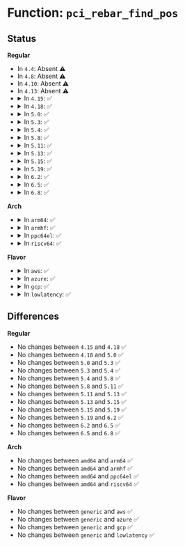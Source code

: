 # Function: <code>pci_rebar_find_pos</code>

## Status
<b>Regular</b>
<ul>
<li>
In <code>4.4</code>: Absent ⚠️
</li>
<li>
In <code>4.8</code>: Absent ⚠️
</li>
<li>
In <code>4.10</code>: Absent ⚠️
</li>
<li>
In <code>4.13</code>: Absent ⚠️
</li>
<li>
<details>
<summary>In <code>4.15</code>: ✅</summary>

```c
int pci_rebar_find_pos(struct pci_dev *pdev, int bar);
```

**Collision:** Unique Static

**Inline:** No

**Transformation:** False

**Instances:**

```
In drivers/pci/pci.c (ffffffff814ebea0)
Location: drivers/pci/pci.c:2977
Inline: False
Direct callers:
  - drivers/pci/pci.c:pci_rebar_set_size
  - drivers/pci/pci.c:pci_rebar_get_current_size
  - drivers/pci/pci.c:pci_rebar_get_possible_sizes
```
**Symbols:**

```
ffffffff814ebea0-ffffffff814ebf70: pci_rebar_find_pos (STB_LOCAL)
```
</details>
</li>
<li>
<details>
<summary>In <code>4.18</code>: ✅</summary>

```c
int pci_rebar_find_pos(struct pci_dev *pdev, int bar);
```

**Collision:** Unique Static

**Inline:** No

**Transformation:** False

**Instances:**

```
In drivers/pci/pci.c (ffffffff8151b9d0)
Location: drivers/pci/pci.c:3048
Inline: False
Direct callers:
  - drivers/pci/pci.c:pci_rebar_set_size
  - drivers/pci/pci.c:pci_rebar_get_current_size
  - drivers/pci/pci.c:pci_rebar_get_possible_sizes
```
**Symbols:**

```
ffffffff8151b9d0-ffffffff8151ba98: pci_rebar_find_pos (STB_LOCAL)
```
</details>
</li>
<li>
<details>
<summary>In <code>5.0</code>: ✅</summary>

```c
int pci_rebar_find_pos(struct pci_dev *pdev, int bar);
```

**Collision:** Unique Static

**Inline:** No

**Transformation:** False

**Instances:**

```
In drivers/pci/pci.c (ffffffff81531660)
Location: drivers/pci/pci.c:3313
Inline: False
Direct callers:
  - drivers/pci/pci.c:pci_rebar_set_size
  - drivers/pci/pci.c:pci_rebar_get_current_size
  - drivers/pci/pci.c:pci_rebar_get_possible_sizes
```
**Symbols:**

```
ffffffff81531660-ffffffff81531728: pci_rebar_find_pos (STB_LOCAL)
```
</details>
</li>
<li>
<details>
<summary>In <code>5.3</code>: ✅</summary>

```c
int pci_rebar_find_pos(struct pci_dev *pdev, int bar);
```

**Collision:** Unique Static

**Inline:** No

**Transformation:** False

**Instances:**

```
In drivers/pci/pci.c (ffffffff8155fe30)
Location: drivers/pci/pci.c:3433
Inline: False
Direct callers:
  - drivers/pci/pci.c:pci_rebar_set_size
  - drivers/pci/pci.c:pci_rebar_get_current_size
  - drivers/pci/pci.c:pci_rebar_get_possible_sizes
```
**Symbols:**

```
ffffffff8155fe30-ffffffff8155fefc: pci_rebar_find_pos (STB_LOCAL)
```
</details>
</li>
<li>
<details>
<summary>In <code>5.4</code>: ✅</summary>

```c
int pci_rebar_find_pos(struct pci_dev *pdev, int bar);
```

**Collision:** Unique Static

**Inline:** No

**Transformation:** False

**Instances:**

```
In drivers/pci/pci.c (ffffffff81580f60)
Location: drivers/pci/pci.c:3429
Inline: False
Direct callers:
  - drivers/pci/pci.c:pci_rebar_set_size
  - drivers/pci/pci.c:pci_rebar_get_current_size
  - drivers/pci/pci.c:pci_rebar_get_possible_sizes
```
**Symbols:**

```
ffffffff81580f60-ffffffff8158102c: pci_rebar_find_pos (STB_LOCAL)
```
</details>
</li>
<li>
<details>
<summary>In <code>5.8</code>: ✅</summary>

```c
int pci_rebar_find_pos(struct pci_dev *pdev, int bar);
```

**Collision:** Unique Static

**Inline:** No

**Transformation:** False

**Instances:**

```
In drivers/pci/pci.c (ffffffff81626870)
Location: drivers/pci/pci.c:3499
Inline: False
Direct callers:
  - drivers/pci/pci.c:pci_rebar_set_size
  - drivers/pci/pci.c:pci_rebar_get_current_size
  - drivers/pci/pci.c:pci_rebar_get_possible_sizes
```
**Symbols:**

```
ffffffff81626870-ffffffff8162693e: pci_rebar_find_pos (STB_LOCAL)
```
</details>
</li>
<li>
<details>
<summary>In <code>5.11</code>: ✅</summary>

```c
int pci_rebar_find_pos(struct pci_dev *pdev, int bar);
```

**Collision:** Unique Static

**Inline:** No

**Transformation:** False

**Instances:**

```
In drivers/pci/pci.c (ffffffff8164c3f0)
Location: drivers/pci/pci.c:3556
Inline: False
Direct callers:
  - drivers/pci/pci.c:pci_rebar_set_size
  - drivers/pci/pci.c:pci_rebar_get_current_size
  - drivers/pci/pci.c:pci_rebar_get_possible_sizes
```
**Symbols:**

```
ffffffff8164c3f0-ffffffff8164c4c1: pci_rebar_find_pos (STB_LOCAL)
```
</details>
</li>
<li>
<details>
<summary>In <code>5.13</code>: ✅</summary>

```c
int pci_rebar_find_pos(struct pci_dev *pdev, int bar);
```

**Collision:** Unique Static

**Inline:** No

**Transformation:** False

**Instances:**

```
In drivers/pci/pci.c (ffffffff8162efd0)
Location: drivers/pci/pci.c:3586
Inline: False
Direct callers:
  - drivers/pci/pci.c:pci_rebar_set_size
  - drivers/pci/pci.c:pci_rebar_get_current_size
  - drivers/pci/pci.c:pci_rebar_get_possible_sizes
```
**Symbols:**

```
ffffffff8162efd0-ffffffff8162f0a1: pci_rebar_find_pos (STB_LOCAL)
```
</details>
</li>
<li>
<details>
<summary>In <code>5.15</code>: ✅</summary>

```c
int pci_rebar_find_pos(struct pci_dev *pdev, int bar);
```

**Collision:** Unique Static

**Inline:** No

**Transformation:** False

**Instances:**

```
In drivers/pci/pci.c (ffffffff8169e900)
Location: drivers/pci/pci.c:3628
Inline: False
Direct callers:
  - drivers/pci/pci.c:pci_rebar_set_size
  - drivers/pci/pci.c:pci_rebar_get_current_size
  - drivers/pci/pci.c:pci_rebar_get_possible_sizes
```
**Symbols:**

```
ffffffff8169e900-ffffffff8169e9d1: pci_rebar_find_pos (STB_LOCAL)
```
</details>
</li>
<li>
<details>
<summary>In <code>5.19</code>: ✅</summary>

```c
int pci_rebar_find_pos(struct pci_dev *pdev, int bar);
```

**Collision:** Unique Static

**Inline:** No

**Transformation:** False

**Instances:**

```
In drivers/pci/pci.c (ffffffff817be3b0)
Location: drivers/pci/pci.c:3722
Inline: False
Direct callers:
  - drivers/pci/pci.c:pci_rebar_set_size
  - drivers/pci/pci.c:pci_rebar_get_current_size
  - drivers/pci/pci.c:pci_rebar_get_possible_sizes
```
**Symbols:**

```
ffffffff817be3b0-ffffffff817be485: pci_rebar_find_pos (STB_LOCAL)
```
</details>
</li>
<li>
<details>
<summary>In <code>6.2</code>: ✅</summary>

```c
int pci_rebar_find_pos(struct pci_dev *pdev, int bar);
```

**Collision:** Unique Static

**Inline:** No

**Transformation:** False

**Instances:**

```
In drivers/pci/pci.c (ffffffff818da6d0)
Location: drivers/pci/pci.c:3665
Inline: False
Direct callers:
  - drivers/pci/pci.c:pci_rebar_set_size
  - drivers/pci/pci.c:pci_rebar_get_current_size
  - drivers/pci/pci.c:pci_rebar_get_possible_sizes
```
**Symbols:**

```
ffffffff818da6d0-ffffffff818da7a5: pci_rebar_find_pos (STB_LOCAL)
```
</details>
</li>
<li>
<details>
<summary>In <code>6.5</code>: ✅</summary>

```c
int pci_rebar_find_pos(struct pci_dev *pdev, int bar);
```

**Collision:** Unique Static

**Inline:** No

**Transformation:** False

**Instances:**

```
In drivers/pci/pci.c (ffffffff8191da10)
Location: drivers/pci/pci.c:3703
Inline: False
Direct callers:
  - drivers/pci/pci.c:pci_rebar_set_size
  - drivers/pci/pci.c:pci_rebar_get_current_size
  - drivers/pci/pci.c:pci_rebar_get_possible_sizes
```
**Symbols:**

```
ffffffff8191da10-ffffffff8191dae5: pci_rebar_find_pos (STB_LOCAL)
```
</details>
</li>
<li>
<details>
<summary>In <code>6.8</code>: ✅</summary>

```c
int pci_rebar_find_pos(struct pci_dev *pdev, int bar);
```

**Collision:** Unique Static

**Inline:** No

**Transformation:** False

**Instances:**

```
In drivers/pci/pci.c (ffffffff81965e40)
Location: drivers/pci/pci.c:3818
Inline: False
Direct callers:
  - drivers/pci/pci.c:pci_rebar_set_size
  - drivers/pci/pci.c:pci_rebar_get_current_size
  - drivers/pci/pci.c:pci_rebar_get_possible_sizes
```
**Symbols:**

```
ffffffff81965e40-ffffffff81965f15: pci_rebar_find_pos (STB_LOCAL)
```
</details>
</li>
</ul>
<b>Arch</b>
<ul>
<li>
<details>
<summary>In <code>arm64</code>: ✅</summary>

```c
int pci_rebar_find_pos(struct pci_dev *pdev, int bar);
```

**Collision:** Unique Static

**Inline:** No

**Transformation:** False

**Instances:**

```
In drivers/pci/pci.c (ffff8000106e3e78)
Location: drivers/pci/pci.c:3429
Inline: False
Direct callers:
  - drivers/pci/pci.c:pci_rebar_set_size
  - drivers/pci/pci.c:pci_rebar_get_current_size
  - drivers/pci/pci.c:pci_rebar_get_possible_sizes
```
**Symbols:**

```
ffff8000106e3e78-ffff8000106e3f70: pci_rebar_find_pos (STB_LOCAL)
```
</details>
</li>
<li>
<details>
<summary>In <code>armhf</code>: ✅</summary>

```c
int pci_rebar_find_pos(struct pci_dev *pdev, int bar);
```

**Collision:** Unique Static

**Inline:** No

**Transformation:** False

**Instances:**

```
In drivers/pci/pci.c (c087fcc8)
Location: drivers/pci/pci.c:3429
Inline: False
Direct callers:
  - drivers/pci/pci.c:pci_rebar_set_size
  - drivers/pci/pci.c:pci_rebar_get_current_size
  - drivers/pci/pci.c:pci_rebar_get_possible_sizes
```
**Symbols:**

```
c087fcc8-c087fdb4: pci_rebar_find_pos (STB_LOCAL)
```
</details>
</li>
<li>
<details>
<summary>In <code>ppc64el</code>: ✅</summary>

```c
int pci_rebar_find_pos(struct pci_dev *pdev, int bar);
```

**Collision:** Unique Static

**Inline:** No

**Transformation:** False

**Instances:**

```
In drivers/pci/pci.c (c00000000085e110)
Location: drivers/pci/pci.c:3429
Inline: False
Direct callers:
  - drivers/pci/pci.c:pci_rebar_set_size
  - drivers/pci/pci.c:pci_rebar_get_current_size
  - drivers/pci/pci.c:pci_rebar_get_possible_sizes
```
**Symbols:**

```
c00000000085e110-c00000000085e290: pci_rebar_find_pos (STB_LOCAL)
```
</details>
</li>
<li>
<details>
<summary>In <code>riscv64</code>: ✅</summary>

```c
int pci_rebar_find_pos(struct pci_dev *pdev, int bar);
```

**Collision:** Unique Static

**Inline:** No

**Transformation:** False

**Instances:**

```
In drivers/pci/pci.c (ffffffe0004bb298)
Location: drivers/pci/pci.c:3429
Inline: False
Direct callers:
  - drivers/pci/pci.c:pci_rebar_set_size
  - drivers/pci/pci.c:pci_rebar_get_current_size
  - drivers/pci/pci.c:pci_rebar_get_possible_sizes
```
**Symbols:**

```
ffffffe0004bb298-ffffffe0004bb34e: pci_rebar_find_pos (STB_LOCAL)
```
</details>
</li>
</ul>
<b>Flavor</b>
<ul>
<li>
<details>
<summary>In <code>aws</code>: ✅</summary>

```c
int pci_rebar_find_pos(struct pci_dev *pdev, int bar);
```

**Collision:** Unique Static

**Inline:** No

**Transformation:** False

**Instances:**

```
In drivers/pci/pci.c (ffffffff81575480)
Location: drivers/pci/pci.c:3429
Inline: False
Direct callers:
  - drivers/pci/pci.c:pci_rebar_set_size
  - drivers/pci/pci.c:pci_rebar_get_current_size
  - drivers/pci/pci.c:pci_rebar_get_possible_sizes
```
**Symbols:**

```
ffffffff81575480-ffffffff8157554c: pci_rebar_find_pos (STB_LOCAL)
```
</details>
</li>
<li>
<details>
<summary>In <code>azure</code>: ✅</summary>

```c
int pci_rebar_find_pos(struct pci_dev *pdev, int bar);
```

**Collision:** Unique Static

**Inline:** No

**Transformation:** False

**Instances:**

```
In drivers/pci/pci.c (ffffffff81563be0)
Location: drivers/pci/pci.c:3429
Inline: False
Direct callers:
  - drivers/pci/pci.c:pci_rebar_set_size
  - drivers/pci/pci.c:pci_rebar_get_current_size
  - drivers/pci/pci.c:pci_rebar_get_possible_sizes
```
**Symbols:**

```
ffffffff81563be0-ffffffff81563cac: pci_rebar_find_pos (STB_LOCAL)
```
</details>
</li>
<li>
<details>
<summary>In <code>gcp</code>: ✅</summary>

```c
int pci_rebar_find_pos(struct pci_dev *pdev, int bar);
```

**Collision:** Unique Static

**Inline:** No

**Transformation:** False

**Instances:**

```
In drivers/pci/pci.c (ffffffff81574cb0)
Location: drivers/pci/pci.c:3429
Inline: False
Direct callers:
  - drivers/pci/pci.c:pci_rebar_set_size
  - drivers/pci/pci.c:pci_rebar_get_current_size
  - drivers/pci/pci.c:pci_rebar_get_possible_sizes
```
**Symbols:**

```
ffffffff81574cb0-ffffffff81574d7c: pci_rebar_find_pos (STB_LOCAL)
```
</details>
</li>
<li>
<details>
<summary>In <code>lowlatency</code>: ✅</summary>

```c
int pci_rebar_find_pos(struct pci_dev *pdev, int bar);
```

**Collision:** Unique Static

**Inline:** No

**Transformation:** False

**Instances:**

```
In drivers/pci/pci.c (ffffffff8158f280)
Location: drivers/pci/pci.c:3429
Inline: False
Direct callers:
  - drivers/pci/pci.c:pci_rebar_set_size
  - drivers/pci/pci.c:pci_rebar_get_current_size
  - drivers/pci/pci.c:pci_rebar_get_possible_sizes
```
**Symbols:**

```
ffffffff8158f280-ffffffff8158f34c: pci_rebar_find_pos (STB_LOCAL)
```
</details>
</li>
</ul>

## Differences
<b>Regular</b>
<ul>
<li>
No changes between <code>4.15</code> and <code>4.18</code> ✅
</li>
<li>
No changes between <code>4.18</code> and <code>5.0</code> ✅
</li>
<li>
No changes between <code>5.0</code> and <code>5.3</code> ✅
</li>
<li>
No changes between <code>5.3</code> and <code>5.4</code> ✅
</li>
<li>
No changes between <code>5.4</code> and <code>5.8</code> ✅
</li>
<li>
No changes between <code>5.8</code> and <code>5.11</code> ✅
</li>
<li>
No changes between <code>5.11</code> and <code>5.13</code> ✅
</li>
<li>
No changes between <code>5.13</code> and <code>5.15</code> ✅
</li>
<li>
No changes between <code>5.15</code> and <code>5.19</code> ✅
</li>
<li>
No changes between <code>5.19</code> and <code>6.2</code> ✅
</li>
<li>
No changes between <code>6.2</code> and <code>6.5</code> ✅
</li>
<li>
No changes between <code>6.5</code> and <code>6.8</code> ✅
</li>
</ul>
<b>Arch</b>
<ul>
<li>
No changes between <code>amd64</code> and <code>arm64</code> ✅
</li>
<li>
No changes between <code>amd64</code> and <code>armhf</code> ✅
</li>
<li>
No changes between <code>amd64</code> and <code>ppc64el</code> ✅
</li>
<li>
No changes between <code>amd64</code> and <code>riscv64</code> ✅
</li>
</ul>
<b>Flavor</b>
<ul>
<li>
No changes between <code>generic</code> and <code>aws</code> ✅
</li>
<li>
No changes between <code>generic</code> and <code>azure</code> ✅
</li>
<li>
No changes between <code>generic</code> and <code>gcp</code> ✅
</li>
<li>
No changes between <code>generic</code> and <code>lowlatency</code> ✅
</li>
</ul>
